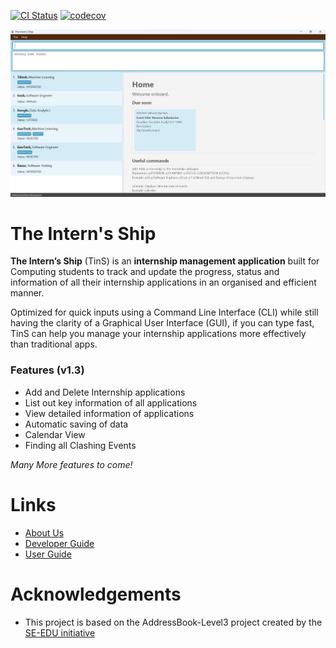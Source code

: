 [![CI Status](https://github.com/AY2223S2-CS2103T-W11-2/tp/workflows/Java%20CI/badge.svg)](https://github.com/AY2223S2-CS2103T-W11-2/tp/actions)
[![codecov](https://codecov.io/gh/AY2223S2-CS2103T-W11-2/tp/branch/master/graph/badge.svg?token=WF8JHZGGK4)](https://codecov.io/gh/AY2223S2-CS2103T-W11-2/tp)

![Ui](docs/images/ug/home_page.png)

# The Intern's Ship

**The Intern’s Ship** (TinS) is an **internship management application** built for Computing students to track and update the progress, status and information of all their internship applications in an organised and efficient manner.

Optimized for quick inputs using a Command Line Interface (CLI) while still having the clarity of a Graphical User Interface (GUI), if you can type fast, TinS can help you manage your internship applications more effectively than traditional apps.

### Features (v1.3)
* Add and Delete Internship applications
* List out key information of all applications
* View detailed information of applications
* Automatic saving of data
* Calendar View
* Finding all Clashing Events

*Many More features to come!*

# Links

- [About Us](https://github.com/AY2223S2-CS2103T-W11-2/tp/blob/master/docs/AboutUs.md)
- [Developer Guide](https://github.com/AY2223S2-CS2103T-W11-2/tp/blob/master/docs/DeveloperGuide.md)
- [User Guide](https://github.com/AY2223S2-CS2103T-W11-2/tp/blob/master/docs/UserGuide.md)

# Acknowledgements

- This project is based on the AddressBook-Level3 project created by the [SE-EDU initiative](https://se-education.org)

